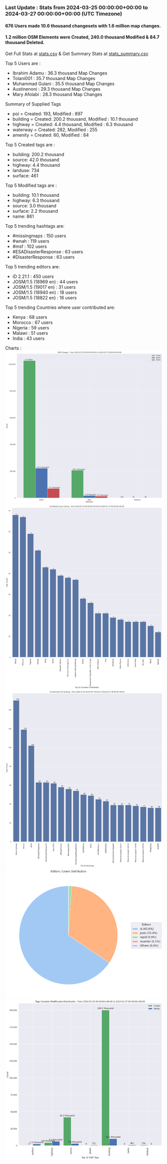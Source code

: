 ### Last Update : Stats from 2024-03-25 00:00:00+00:00 to 2024-03-27 00:00:00+00:00 (UTC Timezone)

#### 676 Users made 10.6 thousand changesets with 1.6 million map changes.
#### 1.2 million OSM Elements were Created, 240.0 thousand Modified & 84.7 thousand Deleted.
Get Full Stats at [stats.csv](/stats/hotosm/Daily/stats.csv)
 & Get Summary Stats at [stats_summary.csv](/stats/hotosm/Daily/stats_summary.csv)

Top 5 Users are : 
- Ibrahim Adamu : 36.3 thousand Map Changes
- Tolani001 : 35.7 thousand Map Changes
- Muhammad Gulani : 35.5 thousand Map Changes
- Austinenoni : 29.3 thousand Map Changes
- Mary Afolabi : 28.3 thousand Map Changes

Summary of Supplied Tags
- poi = Created: 193, Modified : 897
- building = Created: 200.2 thousand, Modified : 10.1 thousand
- highway = Created: 4.4 thousand, Modified : 6.3 thousand
- waterway = Created: 282, Modified : 255
- amenity = Created: 60, Modified : 84


Top 5 Created tags are :
- building: 200.2 thousand
- source: 42.0 thousand
- highway: 4.4 thousand
- landuse: 734
- surface: 461


Top 5 Modified tags are :
- building: 10.1 thousand
- highway: 6.3 thousand
- source: 3.0 thousand
- surface: 2.2 thousand
- name: 861


Top 5 trending hashtags are:
- #missingmaps : 150 users
- #wnah : 119 users
- #msf : 102 users
- #ESADisasterResponse : 63 users
- #DisasterResponse : 63 users


Top 5 trending editors are:
- iD 2.21.1 : 450 users
- JOSM/1.5 (18969 en) : 44 users
- JOSM/1.5 (19017 en) : 31 users
- JOSM/1.5 (18940 en) : 18 users
- JOSM/1.5 (18822 en) : 16 users


Top 5 trending Countries where user contributed are:
- Kenya : 68 users
- Morocco : 67 users
- Nigeria : 59 users
- Malawi : 51 users
- India : 43 users


 Charts : 
![Alt text](./stats_osm_changes.png) 
![Alt text](./stats_users_per_country.png) 
![Alt text](./stats_users_per_hashtag.png) 
![Alt text](./stats_editors_pie_chart.png) 
![Alt text](./stats_tags.png) 
